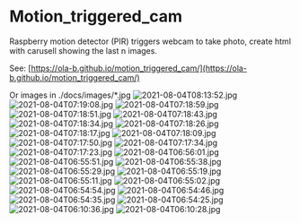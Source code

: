 # Motion_triggered_cam
Raspberry motion detector (PIR) triggers webcam to take photo, create html with carusell showing the last n images.

See: [https://ola-b.github.io/motion_triggered_cam/](https://ola-b.github.io/motion_triggered_cam/)


Or images in ./docs/images/*.jpg
![2021-08-04T08:13:52.jpg](https://github.com/Ola-B/motion_triggered_cam/blob/main/docs/images/2021-08-04T08:13:52.jpg "2021-08-04T08:13:52.jpg")
![2021-08-04T07:19:08.jpg](https://github.com/Ola-B/motion_triggered_cam/blob/main/docs/images/2021-08-04T07:19:08.jpg "2021-08-04T07:19:08.jpg")
![2021-08-04T07:18:59.jpg](https://github.com/Ola-B/motion_triggered_cam/blob/main/docs/images/2021-08-04T07:18:59.jpg "2021-08-04T07:18:59.jpg")
![2021-08-04T07:18:51.jpg](https://github.com/Ola-B/motion_triggered_cam/blob/main/docs/images/2021-08-04T07:18:51.jpg "2021-08-04T07:18:51.jpg")
![2021-08-04T07:18:43.jpg](https://github.com/Ola-B/motion_triggered_cam/blob/main/docs/images/2021-08-04T07:18:43.jpg "2021-08-04T07:18:43.jpg")
![2021-08-04T07:18:34.jpg](https://github.com/Ola-B/motion_triggered_cam/blob/main/docs/images/2021-08-04T07:18:34.jpg "2021-08-04T07:18:34.jpg")
![2021-08-04T07:18:26.jpg](https://github.com/Ola-B/motion_triggered_cam/blob/main/docs/images/2021-08-04T07:18:26.jpg "2021-08-04T07:18:26.jpg")
![2021-08-04T07:18:17.jpg](https://github.com/Ola-B/motion_triggered_cam/blob/main/docs/images/2021-08-04T07:18:17.jpg "2021-08-04T07:18:17.jpg")
![2021-08-04T07:18:09.jpg](https://github.com/Ola-B/motion_triggered_cam/blob/main/docs/images/2021-08-04T07:18:09.jpg "2021-08-04T07:18:09.jpg")
![2021-08-04T07:17:50.jpg](https://github.com/Ola-B/motion_triggered_cam/blob/main/docs/images/2021-08-04T07:17:50.jpg "2021-08-04T07:17:50.jpg")
![2021-08-04T07:17:34.jpg](https://github.com/Ola-B/motion_triggered_cam/blob/main/docs/images/2021-08-04T07:17:34.jpg "2021-08-04T07:17:34.jpg")
![2021-08-04T07:17:23.jpg](https://github.com/Ola-B/motion_triggered_cam/blob/main/docs/images/2021-08-04T07:17:23.jpg "2021-08-04T07:17:23.jpg")
![2021-08-04T06:56:01.jpg](https://github.com/Ola-B/motion_triggered_cam/blob/main/docs/images/2021-08-04T06:56:01.jpg "2021-08-04T06:56:01.jpg")
![2021-08-04T06:55:51.jpg](https://github.com/Ola-B/motion_triggered_cam/blob/main/docs/images/2021-08-04T06:55:51.jpg "2021-08-04T06:55:51.jpg")
![2021-08-04T06:55:38.jpg](https://github.com/Ola-B/motion_triggered_cam/blob/main/docs/images/2021-08-04T06:55:38.jpg "2021-08-04T06:55:38.jpg")
![2021-08-04T06:55:29.jpg](https://github.com/Ola-B/motion_triggered_cam/blob/main/docs/images/2021-08-04T06:55:29.jpg "2021-08-04T06:55:29.jpg")
![2021-08-04T06:55:19.jpg](https://github.com/Ola-B/motion_triggered_cam/blob/main/docs/images/2021-08-04T06:55:19.jpg "2021-08-04T06:55:19.jpg")
![2021-08-04T06:55:11.jpg](https://github.com/Ola-B/motion_triggered_cam/blob/main/docs/images/2021-08-04T06:55:11.jpg "2021-08-04T06:55:11.jpg")
![2021-08-04T06:55:02.jpg](https://github.com/Ola-B/motion_triggered_cam/blob/main/docs/images/2021-08-04T06:55:02.jpg "2021-08-04T06:55:02.jpg")
![2021-08-04T06:54:54.jpg](https://github.com/Ola-B/motion_triggered_cam/blob/main/docs/images/2021-08-04T06:54:54.jpg "2021-08-04T06:54:54.jpg")
![2021-08-04T06:54:46.jpg](https://github.com/Ola-B/motion_triggered_cam/blob/main/docs/images/2021-08-04T06:54:46.jpg "2021-08-04T06:54:46.jpg")
![2021-08-04T06:54:35.jpg](https://github.com/Ola-B/motion_triggered_cam/blob/main/docs/images/2021-08-04T06:54:35.jpg "2021-08-04T06:54:35.jpg")
![2021-08-04T06:54:25.jpg](https://github.com/Ola-B/motion_triggered_cam/blob/main/docs/images/2021-08-04T06:54:25.jpg "2021-08-04T06:54:25.jpg")
![2021-08-04T06:10:36.jpg](https://github.com/Ola-B/motion_triggered_cam/blob/main/docs/images/2021-08-04T06:10:36.jpg "2021-08-04T06:10:36.jpg")
![2021-08-04T06:10:28.jpg](https://github.com/Ola-B/motion_triggered_cam/blob/main/docs/images/2021-08-04T06:10:28.jpg "2021-08-04T06:10:28.jpg")

